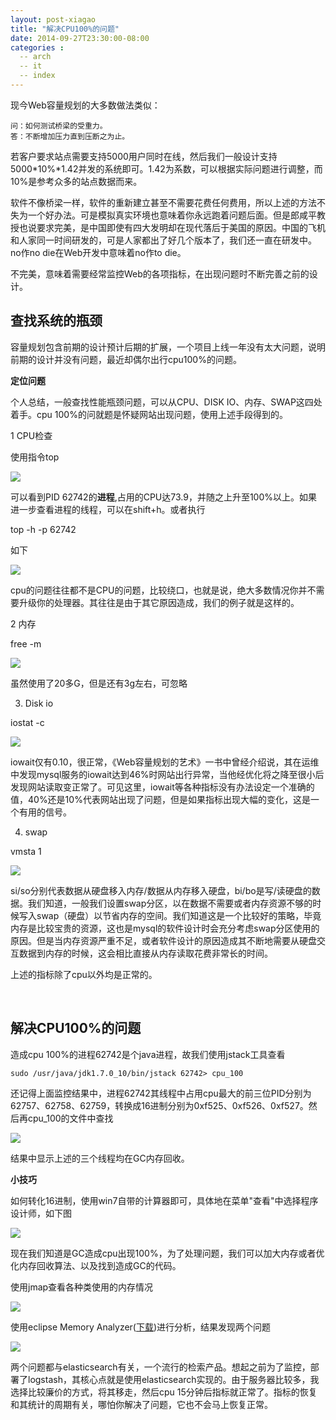 ```yaml
---
layout: post-xiagao
title: "解决CPU100%的问题"
date: 2014-09-27T23:30:00-08:00
categories :
  -- arch
  -- it
  -- index
---
```

现今Web容量规划的大多数做法类似：

~~~~~~~~~~~~~~~~~~~~~~~~~~~~~~~~~~~~~~~~~~~~~~~~~~~~~~~~~~~~~~~~~~~~~~~~~~~~~~~~
问：如何测试桥梁的受重力。
答：不断增加压力直到压断之为止。
~~~~~~~~~~~~~~~~~~~~~~~~~~~~~~~~~~~~~~~~~~~~~~~~~~~~~~~~~~~~~~~~~~~~~~~~~~~~~~~~

若客户要求站点需要支持5000用户同时在线，然后我们一般设计支持5000\*10%\*1.42并发的系统即可。1.42为系数，可以根据实际问题进行调整，而10%是参考众多的站点数据而来。

软件不像桥梁一样，软件的重新建立甚至不需要花费任何费用，所以上述的方法不失为一个好办法。可是模拟真实环境也意味着你永远跑着问题后面。但是郎咸平教授也说要求完美，是中国即使有四大发明却在现代落后于美国的原因。中国的飞机和人家同一时间研发的，可是人家都出了好几个版本了，我们还一直在研发中。no作no
die在Web开发中意味着no作to die。

不完美，意味着需要经常监控Web的各项指标，在出现问题时不断完善之前的设计。

查找系统的瓶颈
-------

容量规划包含前期的设计预计后期的扩展，一个项目上线一年没有太大问题，说明前期的设计并没有问题，最近却偶尔出行cpu100%的问题。

**定位问题**

个人总结，一般查找性能瓶颈问题，可以从CPU、DISK IO、内存、SWAP这四处着手。cpu 100%的问就题是怀疑网站出现问题，使用上述手段得到的。

1 CPU检查

使用指令top

![](</images/2014/cpu100.jpg>)

可以看到PID 62742的**进程**,占用的CPU达73.9，并随之上升至100%以上。如果进一步查看进程的线程，可以在shift+h。或者执行

top -h -p 62742

如下

![](</images/2014/cpu100-2.jpg>)

cpu的问题往往都不是CPU的问题，比较绕口，也就是说，绝大多数情况你并不需要升级你的处理器。其往往是由于其它原因造成，我们的例子就是这样的。

2 内存

free -m

![](</images/2014/free.png>)

虽然使用了20多G，但是还有3g左右，可忽略

3. Disk io

iostat -c

![](</images/2014/diskio.jpg>)

iowait仅有0.10，很正常，《Web容量规划的艺术》一书中曾经介绍说，其在运维中发现mysql服务的iowait达到46%时网站出行异常，当他经优化将之降至很小后发现网站读取变正常了。可见这里，iowait等各种指标没有办法设定一个准确的值，40%还是10%代表网站出现了问题，但是如果指标出现大幅的变化，这是一个有用的信号。

4. swap

vmsta 1

![](</images/2014/vmstat.jpg>)

si/so分别代表数据从硬盘移入内存/数据从内存移入硬盘，bi/bo是写/读硬盘的数据。我们知道，一般我们设置swap分区，以在数据不需要或者内存资源不够的时候写入swap（硬盘）以节省内存的空间。我们知道这是一个比较好的策略，毕竟内存是比较宝贵的资源，这也是mysql的软件设计时会充分考虑swap分区使用的原因。但是当内存资源严重不足，或者软件设计的原因造成其不断地需要从硬盘交互数据到内存的时候，这会相比直接从内存读取花费非常长的时间。

上述的指标除了cpu以外均是正常的。

 

解决CPU100%的问题
------------

造成cpu 100%的进程62742是个java进程，故我们使用jstack工具查看

~~~~~~~~~~~~~~~~~~~~~~~~~~~~~~~~~~~~~~~~~~~~~~~~~~~~~~~~~~~~~~~~~~~~~~~~~~~~~~~~
sudo /usr/java/jdk1.7.0_10/bin/jstack 62742> cpu_100 
~~~~~~~~~~~~~~~~~~~~~~~~~~~~~~~~~~~~~~~~~~~~~~~~~~~~~~~~~~~~~~~~~~~~~~~~~~~~~~~~

还记得上面监控结果中，进程62742其线程中占用cpu最大的前三位PID分别为62757、62758、62759，转换成16进制分别为0xf525、0xf526、0xf527。然后再cpu\_100的文件中查找

![](</images/2014/cpu100-3.jpg>)

结果中显示上述的三个线程均在GC内存回收。

**小技巧**

如何转化16进制，使用win7自带的计算器即可，具体地在菜单"查看"中选择程序设计师，如下图

![](</images/2014/cal.jpg>)

现在我们知道是GC造成cpu出现100%，为了处理问题，我们可以加大内存或者优化内存回收算法、以及找到造成GC的代码。

使用jmap查看各种类使用的内存情况

![](</images/2014/jmap.jpg>)

使用eclipse Memory Analyzer([下载][1])进行分析，结果发现两个问题

[1]: <http://51write.github.io/files/MemoryAnalyzer-1.4.0.201406041413.zip>

![](</images/2014/jmap-2.jpg>)

两个问题都与elasticsearch有关，一个流行的检索产品。想起之前为了监控，部署了logstash，其核心点就是使用elasticsearch实现的。由于服务器比较多，我选择比较廉价的方式，将其移走，然后cpu
15分钟后指标就正常了。指标的恢复和其统计的周期有关，哪怕你解决了问题，它也不会马上恢复正常。
